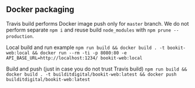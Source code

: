 ## Docker packaging
 
 Travis build performs Docker image push only for `master` branch.
 We do not perform separate `npm i` and reuse build `node_modules` with `npm prune --production`.
  
 Local build and run example 
 `npm run build && docker build . -t bookit-web:local && docker run --rm -ti -p 8080:80 -e API_BASE_URL=http://localhost:1234/ bookit-web:local`

 Build and push (just in case you do not trust Travis build)
 `npm run build && docker build . -t builditdigital/bookit-web:latest && docker push builditdigital/bookit-web:latest`
